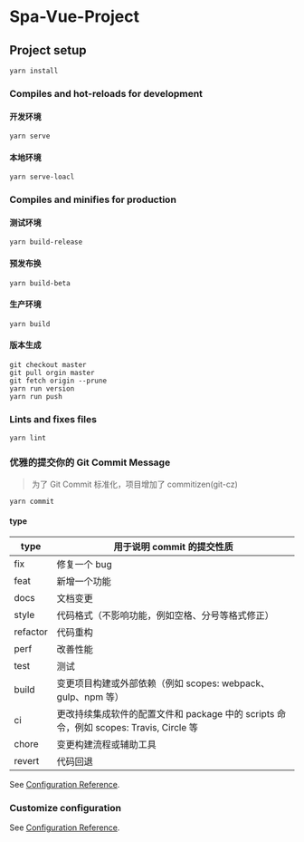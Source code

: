 # Spa-Vue-Project

## Project setup

```
yarn install
```

### Compiles and hot-reloads for development

#### 开发环境

```
yarn serve
```

#### 本地环境

```
yarn serve-loacl
```

### Compiles and minifies for production

#### 测试环境

```
yarn build-release
```

#### 预发布换

```
yarn build-beta
```

#### 生产环境

```
yarn build
```

#### 版本生成

```
git checkout master
git pull orgin master
git fetch origin --prune
yarn run version
yarn run push
```

### Lints and fixes files

```
yarn lint
```

### 优雅的提交你的 Git Commit Message

> 为了 Git Commit 标准化，项目增加了 commitizen(git-cz)

```
yarn commit
```

#### type

| type     | 用于说明 commit 的提交性质                                                             |
| -------- | -------------------------------------------------------------------------------------- |
| fix      | 修复一个 bug                                                                           |
| feat     | 新增一个功能                                                                           |
| docs     | 文档变更                                                                               |
| style    | 代码格式（不影响功能，例如空格、分号等格式修正）                                       |
| refactor | 代码重构                                                                               |
| perf     | 改善性能                                                                               |
| test     | 测试                                                                                   |
| build    | 变更项目构建或外部依赖（例如 scopes: webpack、gulp、npm 等）                           |
| ci       | 更改持续集成软件的配置文件和 package 中的 scripts 命令，例如 scopes: Travis, Circle 等 |
| chore    | 变更构建流程或辅助工具                                                                 |
| revert   | 代码回退                                                                               |

See [Configuration Reference](https://github.com/commitizen/cz-cli).

### Customize configuration

See [Configuration Reference](https://cli.vuejs.org/config/).
